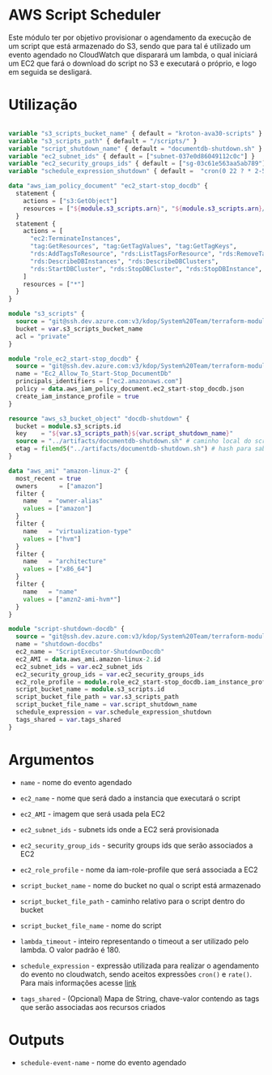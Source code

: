 # AWS Script Scheduler

Este módulo ter por objetivo provisionar o agendamento da execução de um script que está armazenado do S3, sendo que para tal é utilizado um evento agendado no CloudWatch que disparará um lambda, o qual iniciará um EC2 que fará o download do script no S3 e executará o próprio, e logo em seguida se desligará.

# Utilização

```terraform

variable "s3_scripts_bucket_name" { default = "kroton-ava30-scripts" }
variable "s3_scripts_path" { default = "/scripts/" }
variable "script_shutdown_name" { default = "documentdb-shutdown.sh" }
variable "ec2_subnet_ids" { default = ["subnet-037e0d86049112c0c"] }
variable "ec2_security_groups_ids" { default = ["sg-03c61e563aa5ab789"] }
variable "schedule_expression_shutdown" { default =  "cron(0 22 ? * 2-5 *)" }

data "aws_iam_policy_document" "ec2_start-stop_docdb" {
  statement {
    actions = ["s3:GetObject"]
    resources = ["${module.s3_scripts.arn}", "${module.s3_scripts.arn}/*" ]
  }
  statement {
    actions = [
      "ec2:TerminateInstances", 
      "tag:GetResources", "tag:GetTagValues", "tag:GetTagKeys",
      "rds:AddTagsToResource", "rds:ListTagsForResource", "rds:RemoveTagsFromResource",
      "rds:DescribeDBInstances", "rds:DescribeDBClusters",
      "rds:StartDBCluster", "rds:StopDBCluster", "rds:StopDBInstance", "rds:StartDBInstance",       
    ]
    resources = ["*"]
  } 
}

module "s3_scripts" {
  source = "git@ssh.dev.azure.com:v3/kdop/System%20Team/terraform-modules//provider/aws/s3"
  bucket = var.s3_scripts_bucket_name
  acl = "private"
}

module "role_ec2_start-stop_docdb" {
  source = "git@ssh.dev.azure.com:v3/kdop/System%20Team/terraform-modules//provider/aws/role"
  name = "Ec2_Allow_To_Start-Stop_DocumentDb"
  principals_identifiers = ["ec2.amazonaws.com"]
  policy = data.aws_iam_policy_document.ec2_start-stop_docdb.json
  create_iam_instance_profile = true
}

resource "aws_s3_bucket_object" "docdb-shutdown" {
  bucket = module.s3_scripts.id
  key    = "${var.s3_scripts_path}${var.script_shutdown_name}"
  source = "../artifacts/documentdb-shutdown.sh" # caminho local do script
  etag = filemd5("../artifacts/documentdb-shutdown.sh") # hash para saber se houve modificações
}

data "aws_ami" "amazon-linux-2" {
  most_recent = true
  owners      = ["amazon"]
  filter {
    name   = "owner-alias"
    values = ["amazon"]
  }
  filter {
    name   = "virtualization-type"
    values = ["hvm"]
  }
  filter {
    name   = "architecture"
    values = ["x86_64"]
  }
  filter {
    name   = "name"
    values = ["amzn2-ami-hvm*"]
  }
}

module "script-shutdown-docdb" {
  source = "git@ssh.dev.azure.com:v3/kdop/System%20Team/terraform-modules//provider/aws/script-scheduler"
  name = "shutdown-docdbs"
  ec2_name = "ScriptExecutor-ShutdownDocdb"
  ec2_AMI = data.aws_ami.amazon-linux-2.id
  ec2_subnet_ids = var.ec2_subnet_ids
  ec2_security_group_ids = var.ec2_security_groups_ids
  ec2_role_profile = module.role_ec2_start-stop_docdb.iam_instance_profile_name
  script_bucket_name = module.s3_scripts.id
  script_bucket_file_path = var.s3_scripts_path
  script_bucket_file_name = var.script_shutdown_name
  schedule_expression = var.schedule_expression_shutdown
  tags_shared = var.tags_shared
}


```

# Argumentos

* `name` - nome do evento agendado

* `ec2_name` - nome que será dado a instancia que executará o script

* `ec2_AMI` - imagem que será usada pela EC2

* `ec2_subnet_ids` - subnets ids onde a EC2 será provisionada

* `ec2_security_group_ids` - security groups ids que serão associados a EC2 

* `ec2_role_profile` - nome da iam-role-profile que será associada a EC2

* `script_bucket_name` - nome do bucket no qual o script está armazenado

* `script_bucket_file_path` - caminho relativo para o script dentro do bucket

* `script_bucket_file_name` - nome do script

* `lambda_timeout` - inteiro representando o timeout a ser utilizado pelo lambda. O valor padrão é 180.

* `schedule_expression` - expressão utilizada para realizar o agendamento do evento no cloudwatch, sendo aceitos expressões `cron()` e `rate()`. Para mais informações acesse [link](https://docs.aws.amazon.com/AmazonCloudWatch/latest/events/ScheduledEvents.html)

* `tags_shared` - (Opcional) Mapa de String, chave-valor contendo as tags que serão associadas aos recursos criados

# Outputs

* `schedule-event-name` - nome do evento agendado
